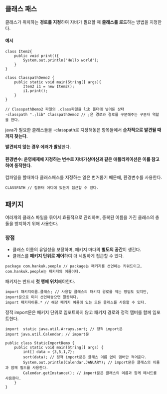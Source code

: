 ## 클래스 패스
클래스가 위치하는 **경로를 지정**하여 자바가 필요할 때 **클래스를 로드**하는 방법을 지정한다.
#### 예시
```
class Item2{
    public void print(){
        System.out.println("Hello world");
    }
}

class ClasspathDemo2 {
    public static void main(String[] args){
        Item2 i1 = new Item2();
        i1.print();
    }
}
```
```
// ClasspathDemo2 파일의 .class파일을 lib 폴더에 넣어둔 상태
-classpath ".;lib" ClasspathDemo2 // ;은 경로와 경로를 구분해주는 구분자 역할을 한다.
```
java가 필요한 클래스들을 -classpath로 지정해놓은 항목들에서 **순차적으로 발견될 때까지 찾는다.**

**발견되지 않는 경우 에러가 발생**한다.
#### 환경변수: 운영체제에 지정하는 변수로 자바가상머신과 같은 애플리케이션은 이를 참고하여 동작한다.
컴파일을 할때마다 클래스패스를 지정하는 일은 번거롭기 때문에, 환경변수를 사용한다.
```
CLASSPATH // 컴퓨터 어디에 있든지 접근할 수 있다.
```

## 패키지
여러개의 클래스 파일을 묶어서 효율적으로 관리하며, 중복된 이름을 가진 클래스의 충돌을 방지하기 위해 사용한다.
### 장점
- 클래스 이름의 유일성을 보장하며, 패키지 마다의 **별도의 공간**이 생긴다.
- 클래스를 **패키지 단위로 제어**하여 더 세밀하게 접근할 수 있다.
```
package com.hankuk.people // package는 패키지를 선언하는 키워드이고, com.hankuk.people는 패키지의 이름이다.
```
패키지는 반드시 **첫 행에 위치**해야한다.
```
import 패키지이름.클래스; // 사용할 클래스의 패키지 경로를 적는 방법도 있지만, import문으로 미리 선언해놓으면 깔끔하다.
import 패키지이름.* // 해당 패키지 이름에 있는 모든 클래스를 사용할 수 있다.
```
정적 import문은 패키지 단위로 임포트하지 않고 패키지 경로와 정적 맴버를 함께 임포트한다.
```
import  static java.util.Arrays.sort; // 정적 import문
import java.util.Calendar; // import문

public class StaticImportDemo {
    public static void main(String[] args) {
        int[] data = {3,5,1,7};
        sort(data); // 정적 import문은 클래스 이름 없이 맴버만 적어준다.
        System.out.println(Calendar.JANUARY); // import문은 클래스의 이름과 함께 필드를 사용한다.
        Calendar.getInstance(); // import문은 클래스의 이름과 함께 메서드를 사용한다.
    }
}
```